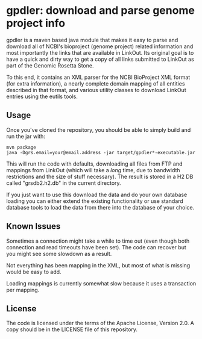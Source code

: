gpdler: download and parse genome project info
==============================================

gpdler is a maven based java module that makes it easy to parse and download
all of NCBI's bioproject (genome project) related information and most
importantly the links that are available in LinkOut. Its original goal is to
have a quick and dirty way to get a copy of all links submitted to LinkOut as
part of the Genomic Rosetta Stone. 

To this end, it contains an XML parser for the NCBI BioProject XML format (for
extra information), a nearly complete domain mapping of all entities described
in that format, and various utility classes to download LinkOut entries using
the eutils tools.

Usage
-----
Once you've cloned the repository, you should be able to simply build and run
the jar with:

    mvn package
    java -Dgrs.email=your@email.address -jar target/gpdler*-executable.jar

This will run the code with defaults, downloading all files from FTP and
mappings from LinkOut (which will take a *long* time, due to bandwidth
restrictions and the size of stuff necessary). The result is stored in a H2 DB
called "grsdb2.h2.db" in the current directory.

If you just want to use this download the data and do your own database
loading you can either extend the existing functionality or use standard
database tools to load the data from there into the database of your choice.

Known Issues
------------
Sometimes a connection might take a while to time out (even though both
connection and read timeouts have been set). The code can recover but
you might see some slowdown as a result.

Not everything has been mapping in the XML, but most of what is missing would
be easy to add.

Loading mappings is currently somewhat slow because it uses a transaction per
mapping.

License
-------
The code is licensed under the terms of the Apache License, Version 2.0. A
copy should be in the LICENSE file of this repository.
